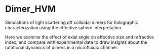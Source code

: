 # Dimer_HVM

Simulations of light scattering off colloidal dimers for holographic characterization using the effective sphere interpretation.

Here we examine the effect of axial angle on effective size and refractive index, and compare with experimental data to draw insights about the rotational dynamics of dimers in a microfluidic channel.
